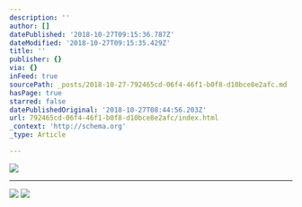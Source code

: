 ```yaml
---
description: ''
author: []
datePublished: '2018-10-27T09:15:36.787Z'
dateModified: '2018-10-27T09:15:35.429Z'
title: ''
publisher: {}
via: {}
inFeed: true
sourcePath: _posts/2018-10-27-792465cd-06f4-46f1-b0f8-d10bce8e2afc.md
hasPage: true
starred: false
datePublishedOriginal: '2018-10-27T08:44:56.203Z'
url: 792465cd-06f4-46f1-b0f8-d10bce8e2afc/index.html
_context: 'http://schema.org'
_type: Article

---
```

![](https://the-grid-user-content.s3-us-west-2.amazonaws.com/c49e7c39-9e55-487c-af4c-3bd055d03078.jpg)

---

![](https://the-grid-user-content.s3-us-west-2.amazonaws.com/e7441960-91d1-4c4f-971d-935640154859.jpg)
![](https://the-grid-user-content.s3-us-west-2.amazonaws.com/02111d7f-4faf-462b-8200-11fd00bbd357.jpg)